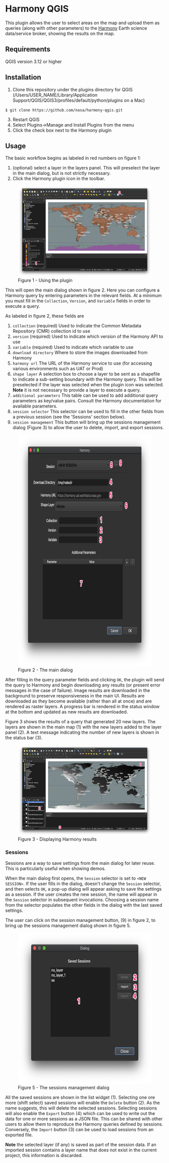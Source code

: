 # Harmony QGIS

This plugin allows the user to select areas on the map and upload them as queries (along with other parameters) to the [Harmony](https://harmony.earthdata.nasa.gov) Earth science data/service broker, showing the results on the map.

## Requirements
QGIS version 3.12 or higher

## Installation
1. Clone this repository under the plugins directory for QGIS (/Users/USER_NAME/Library/Application Support/QGIS/QGIS3/profiles/default/python/plugins on a Mac)
```
$ git clone https://github.com/nasa/harmony-qgis.git
```
3. Restart QGIS
4. Select Plugins->Manage and Install Plugins from the menu
5. Click the check box next to the Harmony plugin

## Usage

The basic workflow begins as labeled in red numbers on figure 1:

1. (optional) select a layer in the layers panel. This will preselect the layer in the main dialog, but is not strictly necessary.
2. Click the Harmony plugin icon in the toolbar.

<figure>
<img src="qgis1_labeled.png">
<figcaption>Figure 1 - Using the plugin</figcaption>
</figure>

This will open the main dialog shown in figure 2.
Here you can configure a Harmony query by entering parameters in the relevant fields. At a minimum you must fill in the `Collection`, `Version`, and `Variable` fields in order to execute a query.

As labeled in figure 2, these fields are

1. `collection` (required) Used to indicate the Common Metadata Repository (CMR) collection id to use
2. `version` (required) Used to indicate which version of the Harmony API to use
3. `variable` (required) Used to indicate which variable to use
4. `download directory` Where to store the images downloaded from Harmony
5. `harmony url` The URL of the Harmony service to use (for accessing various environments such as UAT or Prod)
6. `shape layer` A selection box to choose a layer to be sent as a shapefile to indicate a sub-setting boundary with the Harmony query. This will be preselected if the layer was selected when the plugin icon was selected. **Note** it is not necessary to provide a layer to execute a query.
7. `additional parameters` This table can be used to add additional query parameters as key/value pairs. Consult the Harmony documentation for available parameters.
8. `session selector` This selector can be used to fill in the other fields from a previous session (see the 'Sessions' section below).
9. `session management` This button will bring up the sessions management dialog (Figure 3) to allow the user to delete, import, and export sessions.

<figure>
<img src="dialog.png" height=735 width=728/>
<figcaption>Figure 2 - The main dialog</figcaption>
</figure>

After filling in the query parameter fields and clicking `OK`, the plugin will send the query to Harmony and begin downloading any results (or present error messages in the case of failure). Image results are downloaded in the background to preserve responsiveness in the main UI. Results are downloaded as they become available (rather than all at once) and are rendered as raster layers. A progress bar is rendered in the status window at the bottom and updated as new results are downloaded.

Figure 3 shows the results of a query that generated 20 new layers. The layers are shown in the main map (1) with the new layers added to the layer panel (2). A text message indicating the number of new layers is shown in the status bar (3).

<figure>
<img src="qgis2_labeled.png">
<figcaption>Figure 3 - Displaying Harmony results</figcaption>
</figure>

### Sessions

Sessions are a way to save settings from the main dialog for later reuse. This is particularly useful when showing demos.

When the main dialog first opens, the `Session` selector is set to `<NEW SESSION>`. If the user fills in the dialog, doesn't change the `Session` selector, and then selects `OK`, a pop-up dialog will appear asking to save the settings as a session. If the user creates the new session, the name will appear in the `Session` selector in subsequent invocations. Choosing a session name from the selector populates the other fields in the dialog with the last saved settings.

The user can click on the session management button, (9) in figure 2, to bring up the sessions management dialog shown in figure 5.

<figure>
<img src="sessions_dialog.png" height=480 width=569/>
<figcaption>Figure 5 - The sessions management dialog</figcaption>
</figure>

All the saved sessions are shown in the list widget (1). Selecting one ore more (shift select) saved sessions will enable the `Delete` button (2). As the name suggests, this will delete the selected sessions. Selecting sessions will also enable the `Export` button (4)
which can be used to write out the data for one or more sessions as a JSON file. This can be shared with other users to allow them to reproduce the Harmony queries defined by sessions. Conversely, the `Import` button (3) can be used to load sessions from an exported file.

**Note** the selected layer (if any) is saved as part of the session data. If an imported session contains a layer name that does not exist in the current project, this information is discarded.
